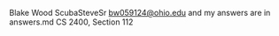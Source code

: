  Blake Wood 
 ScubaSteveSr
 bw059124@ohio.edu and my answers are in answers.md
 CS 2400, Section 112
